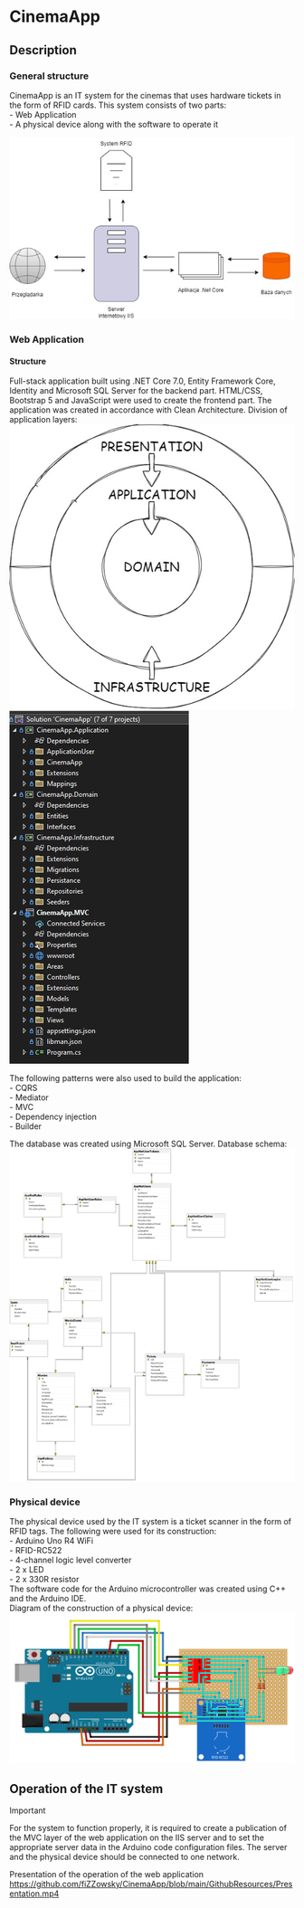 # CinemaApp

## Description

### General structure
CinemaApp is an IT system for the cinemas that uses hardware tickets in the form of RFID cards. This system consists of two parts:
    <br>
    - Web Application
    <br>
    - A physical device along with the software to operate it
    <br>

![General structure of IT system.](./GithubResources/ITSystemStructure.jpg)
<br>

### Web Application
#### Structure
Full-stack application built using .NET Core 7.0, Entity Framework Core, Identity and Microsoft SQL Server for the backend part. HTML/CSS, Bootstrap 5 and JavaScript were used to create the frontend part.
The application was created in accordance with Clean Architecture. Division of application layers:
<br>
![Division of architecture layers.](./GithubResources/CleanArchitecture.jpg)
<br>
![Division of application layers.](./GithubResources/AppStructure.png)
<br>

The following patterns were also used to build the application:
    <br>
    - CQRS
    <br>
    - Mediator
    <br>
    - MVC
    <br>
    - Dependency injection
    <br>
    - Builder
    <br>

The database was created using Microsoft SQL Server. Database schema:
![Database schema.](./GithubResources/DatabaseSchema.png)
<br>

### Physical device
The physical device used by the IT system is a ticket scanner in the form of RFID tags. The following were used for its construction:
    <br>
    - Arduino Uno R4 WiFi
    <br>
    - RFID-RC522
    <br>
    - 4-channel logic level converter
    <br>
    - 2 x LED
    <br>
    - 2 x 330R resistor
    <br>
The software code for the Arduino microcontroller was created using C++ and the Arduino IDE.
<br>
Diagram of the construction of a physical device:
<br>
![Physical Device Construction Diagram.](./GithubResources/ConstructionDiagram.png)
<br>

## Operation of the IT system
> [!IMPORTANT]
> For the system to function properly, it is required to create a publication of the MVC layer of the web application on the IIS server and to set the appropriate server data in the Arduino code configuration files. The server and the physical device should be connected to one network.

Presentation of the operation of the web application
<br>
https://github.com/fiZZowsky/CinemaApp/blob/main/GithubResources/Presentation.mp4
